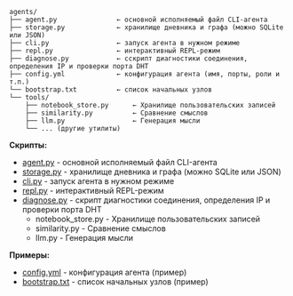 
```
agents/
├── agent.py               ← основной исполняемый файл CLI-агента
├── storage.py             ← хранилище дневника и графа (можно SQLite или JSON)
├── cli.py                 ← запуск агента в нужном режиме
├── repl.py                ← интерактивный REPL-режим
├── diagnose.py            ← сскрипт диагностики соединения, определения IP и проверки порта DHT
├── config.yml             ← конфигурация агента (имя, порты, роли и т.п.)
└── bootstrap.txt          ← список начальных узлов
└── tools/
    ├── notebook_store.py      ← Хранилище пользовательских записей
    ├── similarity.py          ← Сравнение смыслов
    ├── llm.py                 ← Генерация мысли
    └── ... (другие утилиты)

```

**Скрипты:**
* [agent.py](agent.py) - основной исполняемый файл CLI-агента
* [storage.py](storage.py) - хранилище дневника и графа (можно SQLite или JSON)
* [cli.py](cli.py) - запуск агента в нужном режиме
* [repl.py](repl.py) - интерактивный REPL-режим
* [diagnose.py](diagnose.py) - скрипт диагностики соединения, определения IP и проверки порта DHT
  * notebook_store.py - Хранилище пользовательских записей
  * similarity.py - Сравнение смыслов
  * llm.py - Генерация мысли

**Примеры:**
* [config.yml](config.yml) - конфигурация агента (пример)
* [bootstrap.txt](bootstrap.txt) - список начальных узлов (пример)
